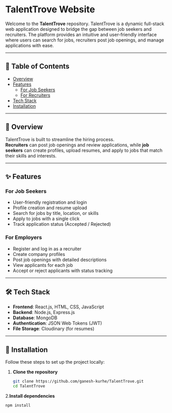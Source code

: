 # TalentTrove Website

Welcome to the **TalentTrove** repository. TalentTrove is a dynamic full-stack web application designed to bridge the gap between job seekers and recruiters. The platform provides an intuitive and user-friendly interface where users can search for jobs, recruiters post job openings, and manage applications with ease.

---

## 📑 Table of Contents

- [Overview](#overview)
- [Features](#features)
  - [For Job Seekers](#for-job-seekers)
  - [For Recruiters](#for-employers)
- [Tech Stack](#tech-stack)
- [Installation](#installation)

---

## 📌 Overview

TalentTrove is built to streamline the hiring process.  
**Recruiters** can post job openings and review applications, while **job seekers** can create profiles, upload resumes, and apply to jobs that match their skills and interests.

---

## ✨ Features

### For Job Seekers

- User-friendly registration and login
- Profile creation and resume upload
- Search for jobs by title, location, or skills
- Apply to jobs with a single click
- Track application status (Accepted / Rejected)

### For Employers

- Register and log in as a recruiter
- Create company profiles
- Post job openings with detailed descriptions
- View applicants for each job
- Accept or reject applicants with status tracking

---

## 🛠️ Tech Stack

- **Frontend**: React.js, HTML, CSS, JavaScript  
- **Backend**: Node.js, Express.js  
- **Database**: MongoDB  
- **Authentication**: JSON Web Tokens (JWT)  
- **File Storage**: Cloudinary (for resumes)

---

## 🚀 Installation

Follow these steps to set up the project locally:

1. **Clone the repository**  
   ```bash
   git clone https://github.com/ganesh-kurhe/TalentTrove.git
   cd TalentTrove

2.**Install dependencies**
```bash
npm install



